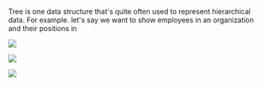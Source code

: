 Tree is one data structure that's quite often used to represent hierarchical data. For example. let's say we want to show employees in an organization and their positions in

![](https://i.ibb.co/8XBf95W/Line-Organizational-Structure-1.png)

![](https://bradfieldcs.com/algos/trees/introduction/figures/biology.png)

![](https://bradfieldcs.com/algos/trees/introduction/figures/htmltree.png)
